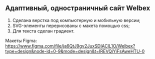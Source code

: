 ## Адаптивный, одностраничный сайт Welbex

1. Сделана верстка под компьютерную и мобильную версии;
2. SVG-элементы перерисованы с макета помощью css;
3. Для текста сделан градиент.

Макеты Figma:
https://www.figma.com/file/ja6QtJ9gv2JuxSDIAClL1O/Welbex?type=design&node-id=0-9&mode=design&t=IREVQiYiFsAweHTU-0
